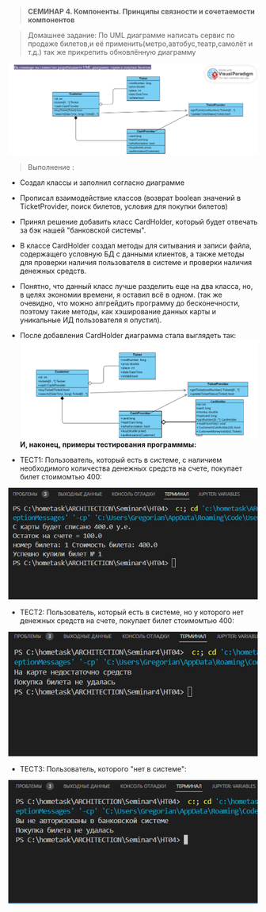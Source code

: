 > **СЕМИНАР 4. Компоненты. Принципы связности и сочетаемости компонентов**

> Домашнее задание: По UML диаграмме написать сервис по продаже билетов,и её применить(метро,автобус,театр,самолёт и т.д.) так же прикрепить обновлённую диаграмму

![UML1.png](UML1.png)

> Выполнение :
* Создал классы и заполнил согласно диаграмме
* Прописал взаимодействие классов (возврат boolean значений в TicketProvider, поиск билетов, условия для покупки билетов)
* Принял решение добавить класс CardHolder, который будет отвечать за бэк нашей "банковской системы".
* В классе CardHolder создал методы для ситывания и записи файла, содержащего условную БД с данными клиентов,  а также методы для проверки наличия пользователя в системе и проверки наличия денежных средств.
* Понятно, что данный класс лучше разделить еще на два класса, но, в целях экономии времени, я оставил всё в одном. (так же очевидно, что можно апгрейдить программу до бесконечности, поэтому такие методы, как хэширование данных карты и уникальные ИД пользователя я опустил).
* После добавления CardHolder диаграмма стала выглядеть так:
![UML2.png](UML2.png)
**И, наконец, примеры тестирования программмы:**

* ТЕСТ1: Пользователь, который есть в системе, с наличием необходимого количества денежных средств на счете, покупает билет стоимомтью 400:
  
![Ex1.png](Ex1.png)

* ТЕСТ2: Пользователь, который есть в системе, но у которого нет денежных средств на счете, покупает билет стоимомтью 400:
  
![Ex2.png](Ex2.png)

* ТЕСТ3: Пользователь, которого "нет в системе":
  
![Ex3.png](Ex3.png)

